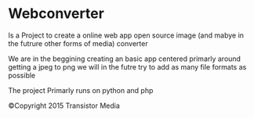 # Webconverter
Is a Project to create a online web app open source image (and mabye in the futrure other forms of media) converter


We are in the beggining creating an basic app centered primarly around getting a jpeg to png we will in the futre try to add as many file formats as possible

The project Primarly runs on python and php


©Copyright 2015 Transistor Media

